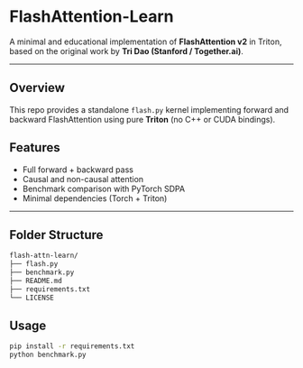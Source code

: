# FlashAttention-Learn 

A minimal and educational implementation of **FlashAttention v2** in Triton,  
based on the original work by **Tri Dao (Stanford / Together.ai)**.

---

## Overview
This repo provides a standalone `flash.py` kernel implementing forward and backward
FlashAttention using pure **Triton** (no C++ or CUDA bindings).

## Features
- Full forward + backward pass
- Causal and non-causal attention
- Benchmark comparison with PyTorch SDPA
- Minimal dependencies (Torch + Triton)

---

## Folder Structure

```bash
flash-attn-learn/
├── flash.py 
├── benchmark.py 
├── README.md
├── requirements.txt
└── LICENSE


```
## Usage
```bash
pip install -r requirements.txt
python benchmark.py